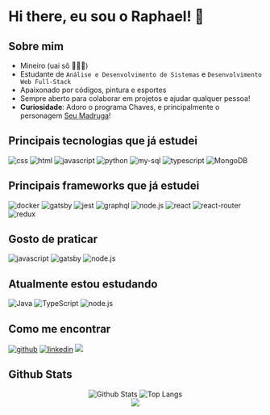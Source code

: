 # Hi there, eu sou o Raphael! 👋


## Sobre mim
- Mineiro (uai sô 🔺🇧🇷)
- Estudante de `Análise e Desenvolvimento de Sistemas` e `Desenvolvimento Web Full-Stack`
- Apaixonado por códigos, pintura e esportes
- Sempre aberto para colaborar em projetos e ajudar qualquer pessoa!
- **Curiosidade**: Adoro o programa Chaves, e principalmente o personagem [Seu Madruga](https://chaves.fandom.com/pt-br/wiki/Seu_Madruga)!

## Principais tecnologias que já estudei
![css](https://img.shields.io/badge/CSS3-1572B6?style=for-the-badge&logo=css3&logoColor=white)
![html](https://img.shields.io/badge/HTML5-E34F26?style=for-the-badge&logo=html5&logoColor=white)
![javascript](https://img.shields.io/badge/JavaScript-323330?style=for-the-badge&logo=javascript&logoColor=F7DF1E)
![python](https://img.shields.io/badge/Python-3776AB?style=for-the-badge&logo=python&logoColor=white)
![my-sql](https://img.shields.io/badge/MySQL-005C84?style=for-the-badge&logo=mysql&logoColor=white)
![typescript](https://img.shields.io/badge/TypeScript-007ACC?style=for-the-badge&logo=typescript&logoColor=white)
![MongoDB](https://img.shields.io/badge/MongoDB-%234ea94b.svg?style=for-the-badge&logo=mongodb&logoColor=white)

## Principais frameworks que já estudei
![docker](https://img.shields.io/badge/Docker-2CA5E0?style=for-the-badge&logo=docker&logoColor=white)
![gatsby](https://img.shields.io/badge/Gatsby-663399?style=for-the-badge&logo=gatsby&logoColor=white)
![jest](https://img.shields.io/badge/Jest-C21325?style=for-the-badge&logo=jest&logoColor=white)
![graphql](https://img.shields.io/badge/GraphQl-E10098?style=for-the-badge&logo=graphql&logoColor=white)
![node.js](https://img.shields.io/badge/Node.js-339933?style=for-the-badge&logo=nodedotjs&logoColor=white)
![react](https://img.shields.io/badge/React-20232A?style=for-the-badge&logo=react&logoColor=61DAFB)
![react-router](https://img.shields.io/badge/React_Router-CA4245?style=for-the-badge&logo=react-router&logoColor=white)
![redux](https://img.shields.io/badge/Redux-593D88?style=for-the-badge&logo=redux&logoColor=white)

## Gosto de praticar
![javascript](https://img.shields.io/badge/JavaScript-323330?style=for-the-badge&logo=javascript&logoColor=F7DF1E)
![gatsby](https://img.shields.io/badge/Gatsby-663399?style=for-the-badge&logo=gatsby&logoColor=white)
![node.js](https://img.shields.io/badge/Node.js-339933?style=for-the-badge&logo=nodedotjs&logoColor=white)

## Atualmente estou estudando
![Java](https://img.shields.io/badge/java-%23ED8B00.svg?style=for-the-badge&logo=java&logoColor=white)
![TypeScript](https://img.shields.io/badge/typescript-%23007ACC.svg?style=for-the-badge&logo=typescript&logoColor=white)
![node.js](https://img.shields.io/badge/Node.js-339933?style=for-the-badge&logo=nodedotjs&logoColor=white)

## Como me encontrar
[![github](https://img.shields.io/badge/GitHub-100000?style=for-the-badge&logo=github&logoColor=white)](https://github.com/raphaelprsilva/)
[![linkedin](https://img.shields.io/badge/LinkedIn-0077B5?style=for-the-badge&logo=linkedin&logoColor=white)](https://www.linkedin.com/in/raphael-pereira-silva/)
<a href="mailto:raphaelprsilva@gmail.com?"><img src="https://img.shields.io/badge/Gmail-D14836?style=for-the-badge&logo=gmail&logoColor=white"/></a>

## Github Stats

<div align="center">
  <div>
    <img src="https://github-readme-stats.vercel.app/api?username=raphaelprsilva&layout=compact&theme=omni&card_width=400px" alt="Github Stats" />
    <img src="https://github-readme-stats.vercel.app/api/top-langs/?username=raphaelprsilva&layout=compact&theme=omni" alt="Top Langs" />
  </div>
  <img src="https://komarev.com/ghpvc/?username=raphaelprsilva&color=blueviolet" />
</div>
